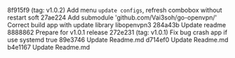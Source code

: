 8f915f9 (tag: v1.0.2) Add menu `update configs`, refresh combobox without restart soft
27ae224 Add submodule 'github.com/Vai3soh/go-openvpn/' Correct build app with update library libopenvpn3
284a43b Update readme
8888862 Prepare for v1.0.1 release
272e231 (tag: v1.0.1) Fix bug crash app if use systemd true
89e3746 Update Readme.md
d714ef0 Update Readme.md
b4e1167 Update Readme.md
